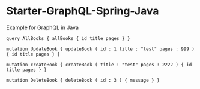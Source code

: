 # Starter-GraphQL-Spring-Java
Example for GraphQL in Java

`query AllBooks {
  allBooks {
    id
    title
    pages
  }
}`

`mutation UpdateBook {
  updateBook (
    id : 1
    title : "test"
    pages : 999
  ) {
    id
    title
    pages
  }
}`

`mutation createBook {
  createBook (
    title : "test"
    pages : 2222
  ) {
    id
    title
    pages
  }
}`

`mutation DeleteBook {
  deleteBook (
    id : 3
  ) {
  	message
  }
}`
